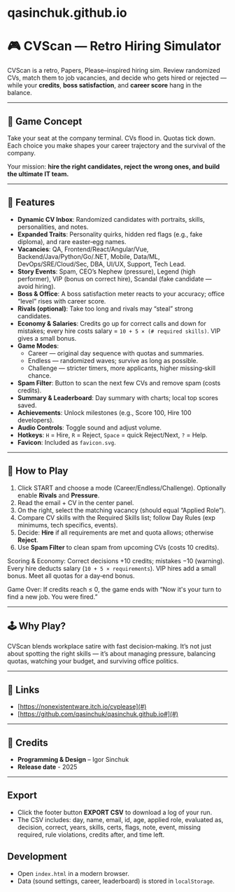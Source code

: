 # qasinchuk.github.io
# 🎮 CVScan — Retro Hiring Simulator

CVScan is a retro, Papers, Please–inspired hiring sim. Review randomized CVs, match them to job vacancies, and decide who gets hired or rejected — while your **credits**, **boss satisfaction**, and **career score** hang in the balance.  

---

## 📝 Game Concept

Take your seat at the company terminal. CVs flood in. Quotas tick down. Each choice you make shapes your career trajectory and the survival of the company.  

Your mission: **hire the right candidates, reject the wrong ones, and build the ultimate IT team.**  

---

## 🎯 Features

- **Dynamic CV Inbox**: Randomized candidates with portraits, skills, personalities, and notes.  
- **Expanded Traits**: Personality quirks, hidden red flags (e.g., fake diploma), and rare easter‑egg names.  
- **Vacancies**: QA, Frontend/React/Angular/Vue, Backend/Java/Python/Go/.NET, Mobile, Data/ML, DevOps/SRE/Cloud/Sec, DBA, UI/UX, Support, Tech Lead.  
- **Story Events**: Spam, CEO’s Nephew (pressure), Legend (high performer), VIP (bonus on correct hire), Scandal (fake candidate — avoid hiring).  
- **Boss & Office**: A boss satisfaction meter reacts to your accuracy; office “level” rises with career score.  
- **Rivals (optional)**: Take too long and rivals may “steal” strong candidates.  
- **Economy & Salaries**: Credits go up for correct calls and down for mistakes; every hire costs salary = `10 + 5 × (# required skills)`. VIP gives a small bonus.  
- **Game Modes**:  
  - Career — original day sequence with quotas and summaries.  
  - Endless — randomized waves; survive as long as possible.  
  - Challenge — stricter timers, more applicants, higher missing‑skill chance.  
- **Spam Filter**: Button to scan the next few CVs and remove spam (costs credits).  
- **Summary & Leaderboard**: Day summary with charts; local top scores saved.  
- **Achievements**: Unlock milestones (e.g., Score 100, Hire 100 developers).  
- **Audio Controls**: Toggle sound and adjust volume.  
- **Hotkeys**: `H` = Hire, `R` = Reject, `Space` = quick Reject/Next, `?` = Help.  
- **Favicon**: Included as `favicon.svg`.  

---

## 📖 How to Play

1. Click START and choose a mode (Career/Endless/Challenge). Optionally enable **Rivals** and **Pressure**.  
2. Read the email + CV in the center panel.  
3. On the right, select the matching vacancy (should equal “Applied Role”).  
4. Compare CV skills with the Required Skills list; follow Day Rules (exp minimums, tech specifics, events).  
5. Decide: **Hire** if all requirements are met and quota allows; otherwise **Reject**.  
6. Use **Spam Filter** to clean spam from upcoming CVs (costs 10 credits).  

Scoring & Economy: Correct decisions +10 credits; mistakes −10 (warning). Every hire deducts salary (`10 + 5 × requirements`). VIP hires add a small bonus. Meet all quotas for a day‑end bonus.  

Game Over: If credits reach ≤ 0, the game ends with “Now it's your turn to find a new job. You were fired.”  

---

## 🕹️ Why Play?

CVScan blends workplace satire with fast decision‑making. It’s not just about spotting the right skills — it’s about managing pressure, balancing quotas, watching your budget, and surviving office politics.  

---

## 🔗 Links

- [https://nonexistentware.itch.io/cvplease](#)  
- [https://github.com/qasinchuk/qasinchuk.github.io#](#)  

---

## 👥 Credits

- **Programming & Design** – Igor Sinchuk   
- **Release date** - 2025
 
---
 
## Export

- Click the footer button **EXPORT CSV** to download a log of your run.  
- The CSV includes: day, name, email, id, age, applied role, evaluated as, decision, correct, years, skills, certs, flags, note, event, missing required, rule violations, credits after, and time left.  
 
## Development

- Open `index.html` in a modern browser.  
- Data (sound settings, career, leaderboard) is stored in `localStorage`.  
